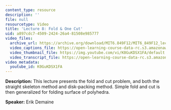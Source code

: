 ```yaml
---
content_type: resource
description: ''
file: null
resourcetype: Video
title: 'Lecture 8: Fold & One Cut'
uid: a897cdc7-4509-2424-26a4-81508e985777
video_files:
  archive_url: https://archive.org/download/MIT6.849F12/MIT6_849F12_lec08_300k.mp4
  video_captions_file: https://open-learning-course-data-rc.s3.amazonaws.com/6-849-geometric-folding-algorithms-linkages-origami-polyhedra-fall-2012/17a1e2511fd05e7fae94c5e9acb0b391_K0GuKDSX1FA.vtt
  video_thumbnail_file: https://img.youtube.com/vi/K0GuKDSX1FA/default.jpg
  video_transcript_file: https://open-learning-course-data-rc.s3.amazonaws.com/6-849-geometric-folding-algorithms-linkages-origami-polyhedra-fall-2012/7a4fb714227501a2118dc589e5f9c317_K0GuKDSX1FA.pdf
video_metadata:
  youtube_id: K0GuKDSX1FA
---
```


**Description:** This lecture presents the fold and cut problem, and both the straight skeleton method and disk-packing method. Simple fold and cut is then generalized for folding surface of polyhedra.

**Speaker:** Erik Demaine